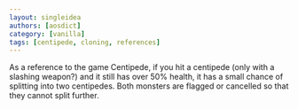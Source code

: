 ```yaml
---
layout: singleidea
authors: [aosdict]
category: [vanilla]
tags: [centipede, cloning, references]
---
```

As a reference to the game Centipede, if you hit a centipede (only with a slashing weapon?) and it still has over 50% health, it has a small chance of splitting into two centipedes. Both monsters are flagged or cancelled so that they cannot split further.

